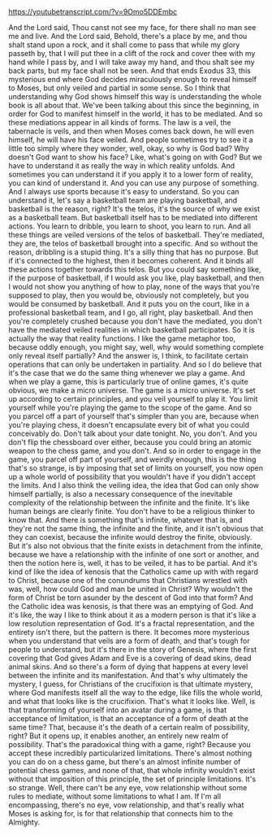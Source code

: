 https://youtubetranscript.com/?v=9Omo5DDEmbc

 And the Lord said, Thou canst not see my face, for there shall no man see me and live. And the Lord said, Behold, there's a place by me, and thou shalt stand upon a rock, and it shall come to pass that while my glory passeth by, that I will put thee in a clift of the rock and cover thee with my hand while I pass by, and I will take away my hand, and thou shalt see my back parts, but my face shall not be seen. And that ends Exodus 33, this mysterious end where God decides miraculously enough to reveal himself to Moses, but only veiled and partial in some sense. So I think that understanding why God shows himself this way is understanding the whole book is all about that. We've been talking about this since the beginning, in order for God to manifest himself in the world, it has to be mediated. And so these mediations appear in all kinds of forms. The law is a veil, the tabernacle is veils, and then when Moses comes back down, he will even himself, he will have his face veiled. And people sometimes try to see it a little too simply where they wonder, well, okay, so why is God bad? Why doesn't God want to show his face? Like, what's going on with God? But we have to understand it as really the way in which reality unfolds. And sometimes you can understand it if you apply it to a lower form of reality, you can kind of understand it. And you can use any purpose of something. And I always use sports because it's easy to understand. So you can understand it, let's say a basketball team are playing basketball, and basketball is the reason, right? It's the telos, it's the source of why we exist as a basketball team. But basketball itself has to be mediated into different actions. You learn to dribble, you learn to shoot, you learn to run. And all these things are veiled versions of the telos of basketball. They're mediated, they are, the telos of basketball brought into a specific. And so without the reason, dribbling is a stupid thing. It's a silly thing that has no purpose. But if it's connected to the highest, then it becomes coherent. And it binds all these actions together towards this telos. But you could say something like, if the purpose of basketball, if I would ask you like, play basketball, and then I would not show you anything of how to play, none of the ways that you're supposed to play, then you would be, obviously not completely, but you would be consumed by basketball. And it puts you on the court, like in a professional basketball team, and I go, all right, play basketball. And then you're completely crushed because you don't have the mediated, you don't have the mediated veiled realities in which basketball participates. So it is actually the way that reality functions. I like the game metaphor too, because oddly enough, you might say, well, why would something complete only reveal itself partially? And the answer is, I think, to facilitate certain operations that can only be undertaken in partiality. And so I do believe that it's the case that we do the same thing whenever we play a game. And when we play a game, this is particularly true of online games, it's quite obvious, we make a micro universe. The game is a micro universe. It's set up according to certain principles, and you veil yourself to play it. You limit yourself while you're playing the game to the scope of the game. And so you parcel off a part of yourself that's simpler than you are, because when you're playing chess, it doesn't encapsulate every bit of what you could conceivably do. Don't talk about your date tonight. No, you don't. And you don't flip the chessboard over either, because you could bring an atomic weapon to the chess game, and you don't. And so in order to engage in the game, you parcel off part of yourself, and weirdly enough, this is the thing that's so strange, is by imposing that set of limits on yourself, you now open up a whole world of possibility that you wouldn't have if you didn't accept the limits. And I also think the veiling idea, the idea that God can only show himself partially, is also a necessary consequence of the inevitable complexity of the relationship between the infinite and the finite. It's like human beings are clearly finite. You don't have to be a religious thinker to know that. And there is something that's infinite, whatever that is, and they're not the same thing, the infinite and the finite, and it isn't obvious that they can coexist, because the infinite would destroy the finite, obviously. But it's also not obvious that the finite exists in detachment from the infinite, because we have a relationship with the infinite of one sort or another, and then the notion here is, well, it has to be veiled, it has to be partial. And it's kind of like the idea of kenosis that the Catholics came up with with regard to Christ, because one of the conundrums that Christians wrestled with was, well, how could God and man be united in Christ? Why wouldn't the form of Christ be torn asunder by the descent of God into that form? And the Catholic idea was kenosis, is that there was an emptying of God. And it's like, the way I like to think about it as a modern person is that it's like a low resolution representation of God. It's a fractal representation, and the entirety isn't there, but the pattern is there. It becomes more mysterious when you understand that veils are a form of death, and that's tough for people to understand, but it's there in the story of Genesis, where the first covering that God gives Adam and Eve is a covering of dead skins, dead animal skins. And so there's a form of dying that happens at every level between the infinite and its manifestation. And that's why ultimately the mystery, I guess, for Christians of the crucifixion is that ultimate mystery, where God manifests itself all the way to the edge, like fills the whole world, and what that looks like is the crucifixion. That's what it looks like. Well, is that transforming of yourself into an avatar during a game, is that acceptance of limitation, is that an acceptance of a form of death at the same time? That, because it's the death of a certain realm of possibility, right? But it opens up, it enables another, an entirely new realm of possibility. That's the paradoxical thing with a game, right? Because you accept these incredibly particularized limitations. There's almost nothing you can do on a chess game, but there's an almost infinite number of potential chess games, and none of that, that whole infinity wouldn't exist without that imposition of this principle, the set of principle limitations. It's so strange. Well, there can't be any eye, vow relationship without some rules to mediate, without some limitations to what I am. If I'm all encompassing, there's no eye, vow relationship, and that's really what Moses is asking for, is for that relationship that connects him to the Almighty.